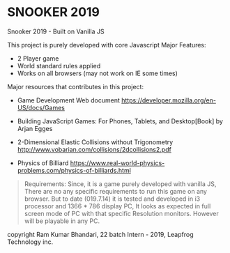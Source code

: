 # SNOOKER 2019
Snooker 2019 - Built on Vanilla JS

This project is purely developed with core Javascript
Major Features:
* 2 Player game 
* World standard rules applied
* Works on all browsers (may not work on IE some times)

Major resources that contributes in this project:
  * Game Development Web document
    https://developer.mozilla.org/en-US/docs/Games
    
  * Building JavaScript Games: For Phones, Tablets, and Desktop[Book] by Arjan Egges
  
  * 2-Dimensional Elastic Collisions without Trigonometry 
    http://www.vobarian.com/collisions/2dcollisions2.pdf
    
  * Physics of Billiard
    https://www.real-world-physics-problems.com/physics-of-billiards.html
    
>Requirements:
>Since, it is a game purely developed with vanilla JS, There are no any specific requirements to run this game on any browser. But
>to date (019.7.14) it is tested and developed in i3 processor and 1366 * 786 display PC, It looks as expected in full screen mode
>of PC with that specific Resolution monitors. However will be playable in any PC.

copyright Ram Kumar Bhandari, 22 batch Intern - 2019, Leapfrog Technology inc. 
